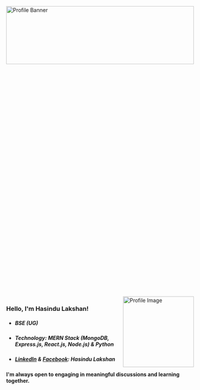 <img src="https://github.com/user-attachments/assets/be559e4f-ca03-49c2-a6ce-cc4aa4841c05" alt="Profile Banner" style="width: 100%; height: 20%; object-fit: cover;" />
<img align="right" width="190" src="https://user-images.githubusercontent.com/74038190/216656993-2f7ade25-348a-4925-95a8-fba437ed9bcd.gif" alt="Profile Image"/>


### Hello, I'm Hasindu Lakshan!
- ##### BSE (UG)
- ##### Technology: MERN Stack (MongoDB, Express.js, React.js, Node.js) & Python
- ##### [**LinkedIn**](https://www.linkedin.com/in/hasindulakshan/) & [**Facebook**](https://www.facebook.com/hasindu.lakshan.1272): Hasindu Lakshan

#### I'm always open to engaging in meaningful discussions and learning together.


